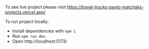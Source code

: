 To see live project please visit https://travel-trucks-pavlo-matchaks-projects.vercel.app/

To run project locally:
- Install dependencies with `npm i`
- Run `npm run dev`
- Open http://localhost:5173/
